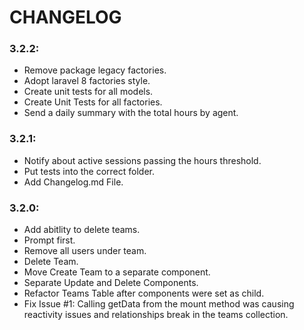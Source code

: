 # CHANGELOG

### 3.2.2:
- Remove package legacy factories.
- Adopt laravel 8 factories style.
- Create unit tests for all models.
- Create Unit Tests for all factories.
- Send a daily summary with the total hours by agent.

### 3.2.1:
- Notify about active sessions passing the hours threshold.
- Put tests into the correct folder.
- Add Changelog.md File.

### 3.2.0:
- Add abitlity to delete teams.
- Prompt first.
- Remove all users under team.
- Delete Team.
- Move Create Team to a separate component.
- Separate Update and Delete Components.
- Refactor Teams Table after components were set as child.
- Fix Issue #1: Calling getData from the mount method was causing reactivity issues and relationships break in the teams collection.